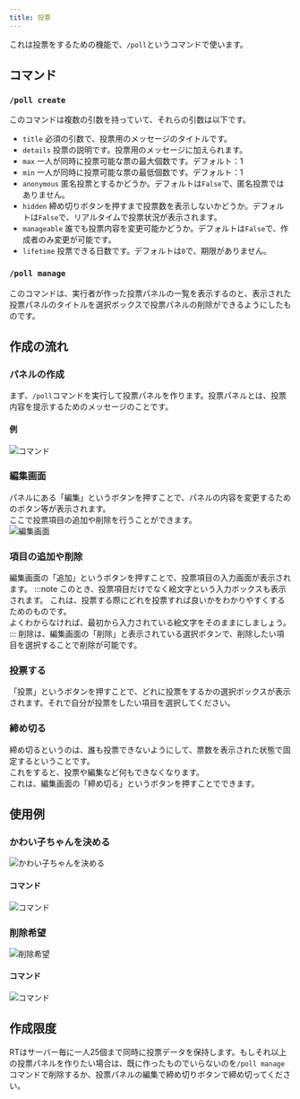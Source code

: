 ```yaml
---
title: 投票
---
```

これは投票をするための機能で、`/poll`というコマンドで使います。

## コマンド
### `/poll create`
このコマンドは複数の引数を持っていて、それらの引数は以下です。
- `title` 必須の引数で、投票用のメッセージのタイトルです。
- `details` 投票の説明です。投票用のメッセージに加えられます。
- `max` 一人が同時に投票可能な票の最大個数です。デフォルト：1
- `min` 一人が同時に投票可能な票の最低個数です。デフォルト：1
- `anonymous` 匿名投票とするかどうか。デフォルトは`False`で、匿名投票ではありません。
- `hidden` 締め切りボタンを押すまで投票数を表示しないかどうか。デフォルトは`False`で、リアルタイムで投票状況が表示されます。
- `manageable` 誰でも投票内容を変更可能かどうか。デフォルトは`False`で、作成者のみ変更が可能です。
- `lifetime` 投票できる日数です。デフォルトは`0`で、期限がありません。
### `/poll manage`
このコマンドは、実行者が作った投票パネルの一覧を表示するのと、表示された投票パネルのタイトルを選択ボックスで投票パネルの削除ができるようにしたものです。

## 作成の流れ
### パネルの作成
まず、`/poll`コマンドを実行して投票パネルを作ります。投票パネルとは、投票内容を提示するためのメッセージのことです。  
#### 例
![コマンド](../../../../assets/manual/server_tool/poll/cmd.png)
### 編集画面
パネルにある「編集」というボタンを押すことで、パネルの内容を変更するためのボタン等が表示されます。  
ここで投票項目の追加や削除を行うことができます。  
![編集画面](../../../../assets/manual/server_tool/poll/edit.png)
### 項目の追加や削除
編集画面の「追加」というボタンを押すことで、投票項目の入力画面が表示されます。
:::note
このとき、投票項目だけでなく絵文字という入力ボックスも表示されます。
これは、投票する際にどれを投票すれば良いかをわかりやすくするためのものです。  
よくわからなければ、最初から入力されている絵文字をそのままにしましょう。
:::
削除は、編集画面の「削除」と表示されている選択ボタンで、削除したい項目を選択することで削除が可能です。
### 投票する
「投票」というボタンを押すことで、どれに投票をするかの選択ボックスが表示されます。それで自分が投票をしたい項目を選択してください。
### 締め切る
締め切るというのは、誰も投票できないようにして、票数を表示された状態で固定するということです。  
これをすると、投票や編集など何もできなくなります。  
これは、編集画面の「締め切る」というボタンを押すことでできます。

## 使用例
### かわい子ちゃんを決める
![かわい子ちゃんを決める](../../../../assets/manual/server_tool/poll/cookie-star.png)
#### コマンド
![コマンド](../../../../assets/manual/server_tool/poll/cmd.png)
### 削除希望
![削除希望](../../../../assets/manual/server_tool/poll/delete_channel.png)
#### コマンド
![コマンド](../../../../assets/manual/server_tool/poll/delete_channel_cmd.png)

## 作成限度
RTはサーバー毎に一人25個まで同時に投票データを保持します。もしそれ以上の投票パネルを作りたい場合は、既に作ったものでいらないのを`/poll manage`コマンドで削除するか、投票パネルの編集で締め切りボタンで締め切ってください。